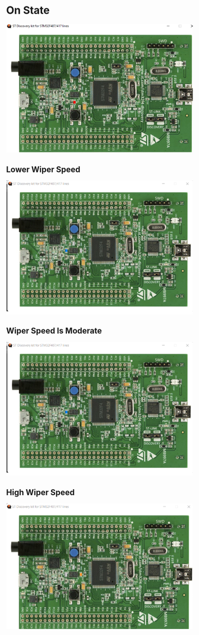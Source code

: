 # On State
![On State](https://github.com/BhargavaRaj/M3_Wiper-Control-System/blob/2671bd6bba8dc99f1381f37c9a6a82e0f237b786/6_Output/On%20State.png)
## Lower Wiper Speed
![Lower Speed Speed](https://github.com/BhargavaRaj/M3_Wiper-Control-System/blob/a602d050ed7659e928604437e30e28b9959d6097/6_Output/Lower%20Wiper%20Speed.png)
## Wiper Speed Is Moderate
![Wiper Speed is moderate](https://github.com/BhargavaRaj/M3_Wiper-Control-System/blob/bc54915c934b551af1f396d4b73b0b2975124531/6_Output/Lower%20Wiper%20Speed.png)
## High Wiper Speed
![High Wiper Speed](https://github.com/BhargavaRaj/M3_Wiper-Control-System/blob/27af16f59cda60621ee7dfd78e60020691509b1a/6_Output/High%20Wiper%20Speed.png)
